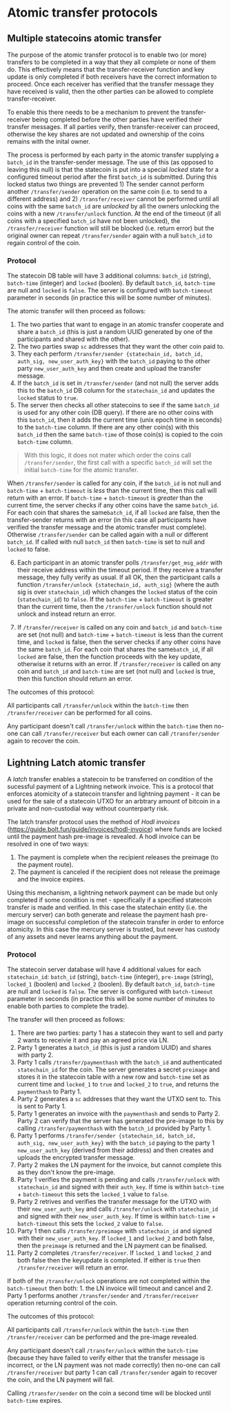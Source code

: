 # Atomic transfer protocols

## Multiple statecoins atomic transfer

The purpose of the atomic transfer protocol is to enable two (or more) transfers to be completed in a way that they all complete or none of them do. This effectively means that the transfer-receiver function and key update is only completed if both receivers have the correct information to proceed. Once each receiver has verified that the transfer message they have received is valid, then the other parties can be allowed to complete transfer-receiver. 

To enable this there needs to be a mechanism to prevent the transfer-receiver being completed before the other parties have verified their transfer messages. If all parties verify, then transfer-receiver can proceed, otherwise the key shares are not updated and ownership of the coins remains with the inital owner. 

The process is performed by each party in the atomic transfer supplying a `batch_id` in the transfer-sender message. The use of this (as opposed to leaving this null) is that the statecoin is put into a special *locked* state for a configured timeout period after the first `batch_id` is submitted. During this locked status two things are prevented 1) The sender cannot perform another `/transfer/sender` operation on the same coin (i.e. to send to a different address) and 2) `/transfer/receiver` cannot be performed until all coins with the same `batch_id` are *unlocked* by all the owners unlocking the coins with a new `/transfer/unlock` function. At the end of the timeout (if all coins with a specified `batch_id` have not been unlocked), the `/transfer/receiver` function will still be blocked (i.e. return error) but the original owner can repeat `/transfer/sender` again with a null `batch_id` to regain control of the coin. 

### Protocol

The statecoin DB table will have 3 additional columns: `batch_id` (string), `batch-time` (integer) and `locked` (boolen). By default `batch_id`, `batch-time` are null and `locked` is `false`. The server is configured with `batch-timeout` parameter in seconds (in practice this will be some number of minutes). 

The atomic transfer will then proceed as follows:

1. The two parties that want to engage in an atomic transfer cooperate and share a `batch_id` (this is just a random UUID generated by one of the participants and shared with the other). 
2. The two parties swap `sc` addresses that they want the other coin paid to. 
3. They each perform `/transfer/sender {statechain_id, batch_id, auth_sig, new_user_auth_key}` with the `batch_id` paying to the other party `new_user_auth_key` and then create and upload the transfer message. 
4. If the `batch_id` is set in `/transfer/sender` (and not null) the server adds this to the `batch_id` DB column for the `statechain_id` and updates the `locked` status to `true`. 
5. The server then checks all other statecoins to see if the same `batch_id` is used for any other coin (DB query). 
If there are no other coins with this `batch_id`, then it adds the current time (unix epoch time in seconds) to the `batch-time` column. 
If there are any other coin(s) with this `batch_id` then the same `batch-time` of those coin(s) is copied to the coin `batch-time` column. 

> With this logic, it does not mater which order the coins call `/transfer/sender`, the first call with a specific `batch_id` will set the initial `batch-time` for the atomic transfer. 

When `/transfer/sender` is called for any coin, if the `batch_id` is not null and `batch-time` + `batch-timeout` is *less* than the current time, then this call will return with an error.
If `batch-time` + `batch-timeout` is *greater* than the current time, the server checks if any other coins have the same `batch_id`. For each coin that shares the same`batch_id`, if all `locked` are false, then the transfer-sender returns with an error (in this case all participants have verified the transfer message and the atomic transfer must complete). 
Otherwise `/transfer/sender` can be called again with a null or different `batch_id`. If called with null `batch_id` then `batch-time` is set to null and `locked` to false. 

6. Each participant in an atomic transfer polls `/transfer/get_msg_addr` with their receive address within the timeout period. If they receive a transfer message, they fully verify as usual. If all OK, then the participant calls a function `/transfer/unlock {statechain_id, auth_sig}` (where the auth sig is over `statechain_id`) which changes the `locked` status of the coin (`statechain_id`) to `false`.
If the `batch-time` + `batch-timeout` is greater than the current time, then the `/transfer/unlock` function should not unlock and instead return an error. 

7. If `/transfer/receiver` is called on any coin and `batch_id` and `batch-time` are set (not null) and `batch-time` + `batch-timeout` is less than the current time, and `locked` is false, then the server checks if any other coins have the same `batch_id`. For each coin that shares the same`batch_id`, if all `locked` are false, then the function proceeds with the key update, otherwise it returns with an error. 
If `/transfer/receiver` is called on any coin and `batch_id` and `batch-time` are set (not null) and `locked` is true, then this function should return an error. 

The outcomes of this protocol:

All participants call `/transfer/unlock` within the `batch-time` then `/transfer/receiver` can be performed for all coins. 

Any participant doesn't call `/transfer/unlock` within the `batch-time` then no-one can call `/transfer/receiver` but each owner can call `/transfer/sender` again to recover the coin. 

## Lightning Latch atomic transfer

A *latch* transfer enables a statecoin to be transferred on condition of the sucessful payment of a Lightning network invoice. This is a protocol that enforces atomicity of a statecoin transfer and lightning payment - it can be used for the sale of a statecoin UTXO for an arbtrary amount of bitcoin in a private and non-custodial way without counterparty risk. 

The latch transfer protocol uses the method of *Hodl invoices* (https://guide.bolt.fun/guide/invoices/hodl-invoice) where funds are locked until the payment hash pre-image is revealed. A hodl invoice can be resolved in one of two ways: 

1. The payment is complete when the recipient releases the preimage (to the payment route). 
2. The payment is canceled if the recipient does not release the preimage and the invoice expires.

Using this mechanism, a lightning network payment can be made but only completed if some condition is met - specifically if a specified statecoin transfer is made and verified. In this case the statechain entity (i.e. the mercury server) can both generate and release the payment hash pre-image on successful completion of the statecoin transfer in order to enforce atomicity. In this case the mercury server is trusted, but never has custody of any assets and never learns anything about the payment. 

### Protocol

The statecoin server database will have 4 additional values for each `statechain_id`: `batch_id` (string), `batch-time` (integer), `pre-image` (string), `locked_1` (boolen) and `locked_2` (boolen). By default `batch_id`, `batch-time` are null and `locked` is `false`. The server is configured with `batch-timeout` parameter in seconds (in practice this will be some number of minutes to enable both parties to complete the trade). 

The transfer will then proceed as follows:

1. There are two parties: party 1 has a statecoin they want to sell and party 2 wants to receivie it and pay an agreed price via LN. 
2. Party 1 generates a `batch_id` (this is just a random UUID) and shares with party 2.
3. Party 1 calls `/transfer/paymenthash` with the `batch_id` and authenticated `statechain_id` for the coin. The server generates a secret `preimage` and stores it in the statecoin table with a new row and `batch-time` set as current time and `locked_1` to `true` and `locked_2` to `true`, and returns the `paymenthash` to Party 1. 
4. Party 2 generates a `sc` addresses that they want the UTXO sent to. This is sent to Party 1. 
5. Party 1 generates an invoice with the `paymenthash` and sends to Party 2. Party 2 can verify that the server has generated the pre-image to this by calling `/transfer/paymenthash` with the `batch_id` provided by Party 1. 
6. Party 1 performs `/transfer/sender {statechain_id, batch_id, auth_sig, new_user_auth_key}` with the `batch_id` paying to the party 1 `new_user_auth_key` (derived from their address) and then creates and uploads the encrypted transfer message.
7. Party 2 makes the LN payment for the invoice, but cannot complete this as they don't know the pre-image.
8. Party 1 verifies the payment is pending and calls `/transfer/unlock` with `statechain_id` and signed with their `auth_key`. If time is within `batch-time` + `batch-timeout` this sets the `locked_1` value to `false`.
9. Party 2 retrives and verifies the transfer message for the UTXO with their `new_user_auth_key` and calls `/transfer/unlock` with `statechain_id` and signed with their `new_user_auth_key`. If time is within `batch-time` + `batch-timeout` this sets the `locked_2` value to `false`.
10. Party 1 then calls `/transfer/preimage` with `statechain_id` and signed with their `new_user_auth_key`. If `locked_1` and `locked_2` and both false, then the `preimage` is returned and the LN payment can be finalised.
11. Party 2 completes `/transfer/receiver`. If `locked_1` and `locked_2` and both false then the keyupdate is completed. If either is `true` then `/transfer/receiver` will return an error. 

If both of the `/transfer/unlock` operations are not completed within the `batch-timeout` then both: 1. the LN invoice will timeout and cancel and 2. Party 1 performs another `/transfer/sender` and `/transfer/receiver` operation returning control of the coin. 

The outcomes of this protocol:

All participants call `/transfer/unlock` within the `batch-time` then `/transfer/receiver` can be performed and the pre-image revealed. 

Any participant doesn't call `/transfer/unlock` within the `batch-time` (because they have failed to verify either that the transfer message is incorrect, or the LN payment was not made correctly) then no-one can call `/transfer/receiver` but party 1 can call `/transfer/sender` again to recover the coin, and the LN payment will fail. 

Calling `/transfer/sender` on the coin a second time will be blocked until `batch-time` expires. 
